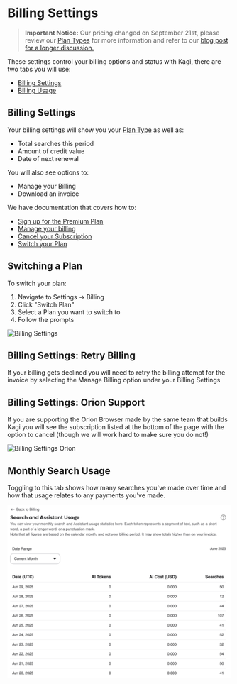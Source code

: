 # Billing Settings

> **Important Notice:** Our pricing changed on September 21st, please review our [Plan Types](../plans/plan-types.md) for more information and refer to our [blog post for a longer discussion.](https://blog.kagi.com/unlimited-searches-for-10)

These settings control your billing options and status with Kagi, there are two tabs you will use:

* [Billing Settings](https://kagi.com/settings?p=billing)
* [Billing Usage](https://kagi.com/settings?p=consumption)

## Billing Settings

Your billing settings will show you your [Plan Type](../plans/plan-types.md) as well as:

* Total searches this period
* Amount of credit value
* Date of next renewal

You will also see options to:

* Manage your Billing
* Download an invoice

We have documentation that covers how to:

* [Sign up for the Premium Plan](../plans/premium-plan.md#signing_up)
* [Manage your billing](../plans/premium-plan.md#managing_billing)
* [Cancel your Subscription](../plans/premium-plan.md#cancel_premium)
* [Switch your Plan](#switch_plan)

## <a name="switch_plan"></a>Switching a Plan

To switch your plan:

1. Navigate to Settings -> Billing
2. Click "Switch Plan"
3. Select a Plan you want to switch to
4. Follow the prompts

![Billing Settings](media/pay_per_use.png)

## Billing Settings: Retry Billing

If your billing gets declined you will need to retry the billing attempt for the invoice by selecting the Manage Billing option under your Billing Settings

## Billing Settings: Orion Support

If you are supporting the Orion Browser made by the same team that builds Kagi you will see the subscription listed at the bottom of the page with the option to cancel (though we will work hard to make sure you do not!)

![Billing Settings Orion](media/billing_settings_orion.png)

## Monthly Search Usage

Toggling to this tab shows how many searches you've made over time and how that usage relates to any payments you've made.

![Billing Settings Usage](media/billing_settings_usage.png)

